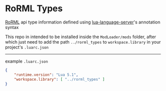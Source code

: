 # RoRML Types
[RoRML](https://saturnyoshi.gitlab.io/RoRML-Docs/index.html) api type information defined using [lua-language-server](https://github.com/LuaLS/lua-language-server)'s annotation syntax

This repo in intended to be installed inside the `ModLoader/mods` folder, after
which just need to add the path `../rorml_types` to `workspace.library` in your
project's `.luarc.json`

---
example `.luarc.json`
```json
{
    "runtime.version": "Lua 5.1",
    "workspace.library": [ "../rorml_types" ]
}
```
